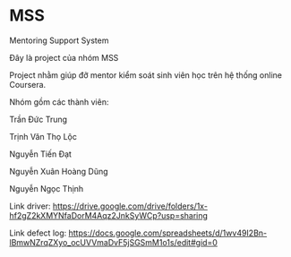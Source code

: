 # MSS
Mentoring Support System

Đây là project của nhóm MSS

Project nhằm giúp đỡ mentor kiểm soát sinh viên học trên hệ thống online Coursera.

Nhóm gồm các thành viên:

Trần Đức Trung

Trịnh Văn Thọ Lộc

Nguyễn Tiến Đạt

Nguyễn Xuân Hoàng Dũng

Nguyễn Ngọc Thịnh

Link driver: https://drive.google.com/drive/folders/1x-hf2gZ2kXMYNfaDorM4Aqz2JnkSyWCp?usp=sharing

Link defect log: https://docs.google.com/spreadsheets/d/1wv49I2Bn-lBmwNZrqZXyo_ocUVVmaDvF5jSGSmM1o1s/edit#gid=0
